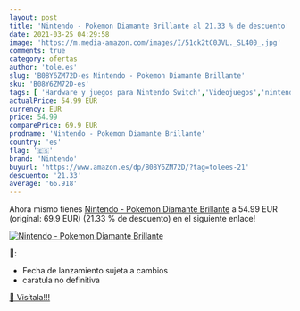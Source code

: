 ```yaml
---
layout: post
title: 'Nintendo - Pokemon Diamante Brillante al 21.33 % de descuento'
date: 2021-03-25 04:29:58
image: 'https://m.media-amazon.com/images/I/51ck2tC0JVL._SL400_.jpg'
comments: true
category: ofertas
author: 'tole.es'
slug: 'B08Y6ZM72D-es Nintendo - Pokemon Diamante Brillante'
sku: 'B08Y6ZM72D-es'
tags: [ 'Hardware y juegos para Nintendo Switch','Videojuegos','nintendo', ]
actualPrice: 54.99 EUR
currency: EUR
price: 54.99
comparePrice: 69.9 EUR
prodname: 'Nintendo - Pokemon Diamante Brillante'
country: 'es'
flag: '🇪🇸'
brand: 'Nintendo'
buyurl: 'https://www.amazon.es/dp/B08Y6ZM72D/?tag=tolees-21'
descuento: '21.33'
average: '66.918'
---
```


Ahora mismo tienes [Nintendo - Pokemon Diamante Brillante](https://www.amazon.es/dp/B08Y6ZM72D/?tag=tolees-21) a 54.99 EUR (original: 69.9 EUR) (21.33 %  de descuento) en el siguiente enlace!

[![Nintendo - Pokemon Diamante Brillante](https://m.media-amazon.com/images/I/51ck2tC0JVL._SL400_.jpg)](https://www.amazon.es/dp/B08Y6ZM72D/?tag=tolees-21)

🔎:

- Fecha de lanzamiento sujeta a cambios
- caratula no definitiva

[🛒 Visítala!!!](https://www.amazon.es/dp/B08Y6ZM72D/?tag=tolees-21)
